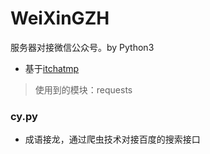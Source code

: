 # WeiXinGZH
服务器对接微信公众号。by Python3

- 基于[itchatmp](https://github.com/littlecodersh/itchatmp)

> 使用到的模块：requests

### cy.py

- 成语接龙，通过爬虫技术对接百度的搜索接口

